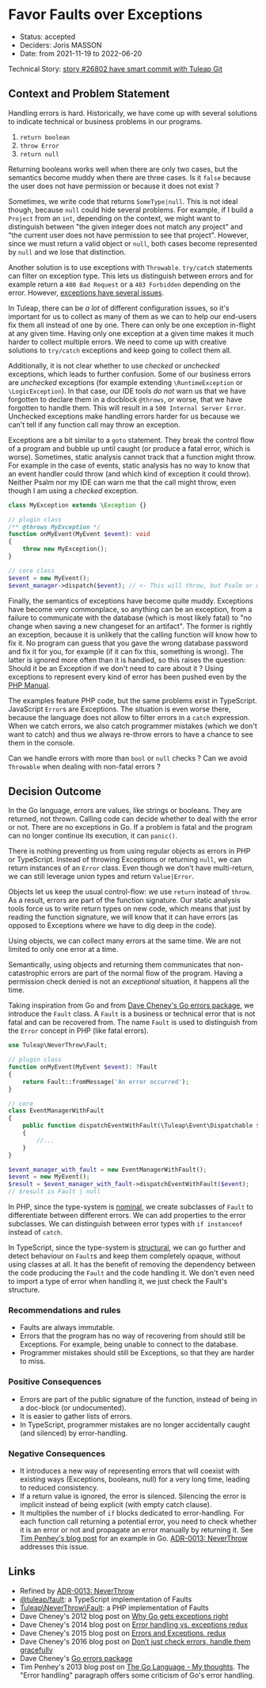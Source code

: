 # Favor Faults over Exceptions

* Status: accepted
* Deciders: Joris MASSON
* Date: from 2021-11-19 to 2022-06-20

Technical Story: [story #26802 have smart commit with Tuleap Git][0]

## Context and Problem Statement

Handling errors is hard. Historically, we have come up with several solutions to indicate technical or business problems in our programs.

1. `return boolean`
2. `throw Error`
3. `return null`

Returning booleans works well when there are only two cases, but the semantics become muddy when there are three cases. Is it `false` because the user does not have permission or because it does not exist ?

Sometimes, we write code that returns `SomeType|null`. This is not ideal though, because `null` could hide several problems. For example, if I build a `Project` from an `int`, depending on the context, we might want to distinguish between "the given integer does not match any project" and "the current user does not have permission to see that project". However, since we must return a valid object or `null`, both cases become represented by `null` and we lose that distinction.

Another solution is to use exceptions with `Throwable`. `try/catch` statements can filter on exception type. This lets us distinguish between errors and for example return a `400 Bad Request` or a `403 Forbidden` depending on the error. However, [exceptions have several issues][1].

In Tuleap, there can be _a lot_ of different configuration issues, so it's important for us to collect as many of them as we can to help our end-users fix them all instead of one by one. There can only be one exception in-flight at any given time. Having only one exception at a given time makes it much harder to collect multiple errors. We need to come up with creative solutions to `try/catch` exceptions and keep going to collect them all.

Additionally, it is not clear whether to use _checked_ or _unchecked_ exceptions, which leads to further confusion. Some of our business errors are _unchecked_ exceptions (for example extending `\RuntimeException` or `\LogicException`). In that case, our IDE tools _do not_ warn us that we have forgotten to declare them in a docblock `@throws`, or worse, that we have forgotten to handle them. This will result in a `500 Internal Server Error`. Unchecked exceptions make handling errors harder for us because we can't tell if any function call may throw an exception.

Exceptions are a bit similar to a `goto` statement. They break the control flow of a program and bubble up until caught (or produce a fatal error, which is worse). Sometimes, static analysis cannot track that a function might throw. For example in the case of events, static analysis has no way to know that an event handler could throw (and which kind of exception it could throw). Neither Psalm nor my IDE can warn me that the call might throw, even though I am using a _checked_ exception.

```php
class MyException extends \Exception {}

// plugin class
/** @throws MyException */
function onMyEvent(MyEvent $event): void
{
    throw new MyException();
}

// core class
$event = new MyEvent();
$event_manager->dispatch($event); // <- This will throw, but Psalm or my IDE cannot warn me about it. I can only know by reading the code.
```

Finally, the semantics of exceptions have become quite muddy. Exceptions have become very commonplace, so anything can be an exception, from a failure to communicate with the database (which is most likely fatal) to "no change when saving a new changeset for an artifact". The former is rightly an exception, because it is unlikely that the calling function will know how to fix it. No program can guess that you gave the wrong database password and fix it for you, for example (if it can fix this, something is wrong). The latter is ignored more often than it is handled, so this raises the question: Should it be an Exception if we don't need to care about it ? Using exceptions to represent every kind of error has been pushed even by the [PHP Manual][6].

The examples feature PHP code, but the same problems exist in TypeScript. JavaScript `Error`s are Exceptions. The situation is even worse there, because the language does not allow to filter errors in a `catch` expression. When we catch errors, we also catch programmer mistakes (which we don't want to catch) and thus we always re-throw errors to have a chance to see them in the console.

Can we handle errors with more than `bool` or `null` checks ? Can we avoid `Throwable` when dealing with non-fatal errors ?

## Decision Outcome

In the Go language, errors are values, like strings or booleans. They are returned, not thrown. Calling code can decide whether to deal with the error or not. There are no exceptions in Go. If a problem is fatal and the program can no longer continue its execution, it can `panic()`.

There is nothing preventing us from using regular objects as errors in PHP or TypeScript. Instead of throwing Exceptions or returning `null`, we can return instances of an `Error` class. Even though we don't have multi-return, we can still leverage union types and return `Value|Error`.

Objects let us keep the usual control-flow: we use `return` instead of `throw`. As a result, errors are part of the function signature. Our static analysis tools force us to write return types on new code, which means that just by reading the function signature, we will know that it can have errors (as opposed to Exceptions where we have to dig deep in the code).

Using objects, we can collect many errors at the same time. We are not limited to only one error at a time.

Semantically, using objects and returning them communicates that non-catastrophic errors are part of the normal flow of the program. Having a permission check denied is not an _exceptional_ situation, it happens all the time.

Taking inspiration from Go and from [Dave Cheney's Go errors package][5], we introduce the `Fault` class. A `Fault` is a business or technical error that is not fatal and can be recovered from. The name `Fault` is used to distinguish from the `Error` concept in PHP (like fatal errors).

```php
use Tuleap\NeverThrow\Fault;

// plugin class
function onMyEvent(MyEvent $event): ?Fault
{
    return Fault::fromMessage('An error occurred');
}

// core
class EventManagerWithFault
{
    public function dispatchEventWithFault(\Tuleap\Event\Dispatchable $event): ?Fault
    {
        //...
    }
}

$event_manager_with_fault = new EventManagerWithFault();
$event = new MyEvent();
$result = $event_manager_with_fault->dispatchEventWithFault($event);
// $result is Fault | null
```

In PHP, since the type-system is [nominal][11], we create subclasses of `Fault` to differentiate between different errors. We can add properties to the error subclasses. We can distinguish between error types with `if instanceof` instead of `catch`.

In TypeScript, since the type-system is [structural][12], we can go further and detect behaviour on `Fault`s and keep them completely opaque, without using classes at all. It has the benefit of removing the dependency between the code producing the `Fault` and the code handling it. We don't even need to import a type of error when handling it, we just check the Fault's structure.

### Recommendations and rules

* Faults are always immutable.
* Errors that the program has no way of recovering from should still be Exceptions. For example, being unable to connect to the database.
* Programmer mistakes should still be Exceptions, so that they are harder to miss.

### Positive Consequences

* Errors are part of the public signature of the function, instead of being in a doc-block (or undocumented).
* It is easier to gather lists of errors.
* In TypeScript, programmer mistakes are no longer accidentally caught (and silenced) by error-handling.

### Negative Consequences

* It introduces a new way of representing errors that will coexist with existing ways (Exceptions, booleans, null) for a very long time, leading to reduced consistency.
* If a return value is ignored, the error is silenced. Silencing the error is implicit instead of being explicit (with empty catch clause).
* It multiplies the number of `if` blocks dedicated to error-handling. For each function call returning a potential error, you need to check whether it is an error or not and propagate an error manually by returning it. See [Tim Penhey's blog post][10] for an example in Go. [ADR-0013: NeverThrow][7] addresses this issue.

## Links

* Refined by [ADR-0013: NeverThrow][7]
* [@tuleap/fault][8]: a TypeScript implementation of Faults
* [Tuleap\NeverThrow\Fault][9]: a PHP implementation of Faults
* Dave Cheney's 2012 blog post on [Why Go gets exceptions right][1]
* Dave Cheney's 2014 blog post on [Error handling vs. exceptions redux][2]
* Dave Cheney's 2015 blog post on [Errors and Exceptions, redux][3]
* Dave Cheney's 2016 blog post on [Don’t just check errors, handle them gracefully][4]
* Dave Cheney's [Go errors package][5]
* Tim Penhey's 2013 blog post on [The Go Language - My thoughts][10]. The "Error handling" paragraph offers some criticism of Go's error handling.

[0]: https://tuleap.net/plugins/tracker/?aid=26802
[1]: https://dave.cheney.net/2012/01/18/why-go-gets-exceptions-right
[2]: https://dave.cheney.net/2014/11/04/error-handling-vs-exceptions-redux
[3]: https://dave.cheney.net/2015/01/26/errors-and-exceptions-redux
[4]: https://dave.cheney.net/2016/04/27/dont-just-check-errors-handle-them-gracefully
[5]: https://github.com/pkg/errors
[6]: https://www.php.net/manual/en/language.exceptions.php#language.exceptions.examples
[7]: 0013-neverthrow.md
[8]: ../../lib/frontend/fault/README.md
[9]: ../../src/common/NeverThrow/README.md
[10]: http://how-bazaar.blogspot.com/2013/04/the-go-language-my-thoughts.html
[11]: https://en.wikipedia.org/wiki/Nominal_type_system
[12]: https://en.wikipedia.org/wiki/Structural_type_system

